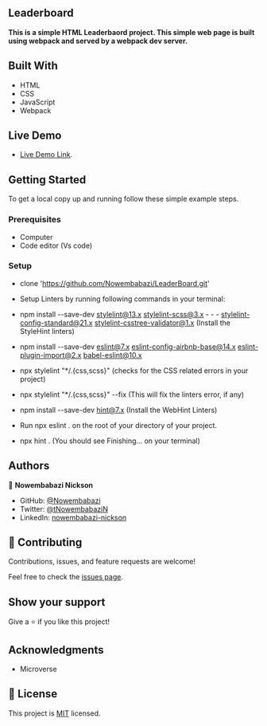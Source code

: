 ## Leaderboard 

**This is a simple HTML Leaderbaord project. This simple web page is built using webpack and served by a webpack dev server.**

## Built With

- HTML
- CSS
- JavaScript
- Webpack

## Live Demo

- [Live Demo Link]().

## Getting Started

To get a local copy up and running follow these simple example steps.

### Prerequisites
- Computer
- Code editor (Vs code)

### Setup
- clone 'https://github.com/Nowembabazi/LeaderBoard.git'
- Setup Linters by running following commands in your terminal:

- npm install --save-dev stylelint@13.x stylelint-scss@3.x - - - stylelint-config-standard@21.x stylelint-csstree-validator@1.x (Install the StyleHint linters)

- npm install --save-dev eslint@7.x eslint-config-airbnb-base@14.x eslint-plugin-import@2.x babel-eslint@10.x

- npx stylelint "*/.{css,scss}" (checks for the CSS related errors in your project)

- npx stylelint "*/.{css,scss}" --fix (This will fix the linters error, if any)

- npm install --save-dev hint@7.x (Install the WebHint Linters)

- Run npx eslint . on the root of your directory of your project.

- npx hint . (You should see Finishing... on your terminal)

## Authors

👤 **Nowembabazi Nickson**
- GitHub: [@Nowembabazi](https://github.com/Nowembabazi)
- Twitter: [@tNowembabaziN](https://twitter.com/NowembabaziN)
- LinkedIn: [nowembabazi-nickson](https://www.linkedin.com/in/nowembabazi-nickson-181077247/)

## 🤝 Contributing

Contributions, issues, and feature requests are welcome!

Feel free to check the [issues page](https://github.com/tashisrael/LeaderBoard/issues).

## Show your support

Give a ⭐️ if you like this project!

## Acknowledgments

- Microverse

## 📝 License

This project is [MIT](./MIT.md) licensed.